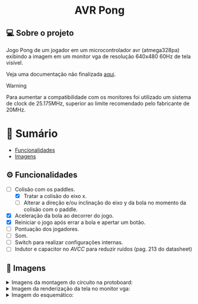 <div align="center">

# AVR Pong
</div>

## 💻 Sobre o projeto

Jogo Pong de um jogador em um microcontrolador avr (atmega328pa) exibindo a imagem em um monitor vga de resolução 640x480 60Hz de tela visível.

Veja uma documentação não finalizada [aqui](documentation/doc/main.pdf).

> [!WARNING]
> Para aumentar a compatibilidade com os monitores foi utilizado um sistema de clock de 25.175MHz, superior ao limite recomendado pelo fabricante de 20MHz.

# :scroll: Sumário

- [Funcionalidades](#⚙️-Funcionalidades)
- [Imagens](#🎨-Imagens)

## ⚙️ Funcionalidades

- [ ] Colisão com os paddles.
    - [x] Tratar a colisão do eixo x.
    - [ ] Alterar a direção e/ou inclinação do eixo y da bola no momento da colisão com o paddle.
- [x] Aceleração da bola ao decorrer do jogo.
- [x] Reiniciar o jogo após errar a bola e apertar um botão.
- [ ] Pontuação dos jogadores.
- [ ] Som.
- [ ] Switch para realizar configurações internas.
- [ ] Indutor e capacitor no _AVCC_ para reduzir ruídos (pag. 213 do datasheet)

## 🎨 Imagens

<details>

<summary>Imagens da montagem do circuito na protoboard:</summary>

<p align="center">
    <img src=".github/protoboard_2.jpeg" width="45%" hspace="10" alt="protoboard 1" title="protoboard 1" >
    <img src=".github/protoboard_1.jpeg" width="45%" hspace="10" alt="protoboard 2" title="protoboard 2" >
</p>

> O _trimpot_ foi utilizado para movimentar o _paddle_ do jogador.

</details>

<details>

<summary>Imagem da renderização da tela no monitor vga:</summary>

<p align="center">
    <img src=".github/screen_image.jpeg" width="90%" alt="monitor" title="monitor">
</p>

> Na imagem da renderização da tela existe uma linha vertical que não aparece, pois foi feita uma centralização da imagem pelas configurações no monitor, proveniente do fato da transferência dos dados das cores ser feita utilizando o _USART_ no modo _Master SPI_, já que quando ele está inativo possui nível lógico alto.

</details>

<details>

<summary>Imagem do esquemático:</summary>
<p align="center">
    <img src=".github/schematic.svg" width="90%" alt="monitor" title="monitor">
</p>

</details>